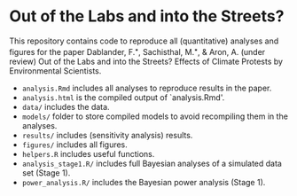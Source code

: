 # Out of the Labs and into the Streets?
This repository contains code to reproduce all (quantitative) analyses and figures for the paper Dablander, F.<sup>&#11089;</sup>, Sachisthal, M.<sup>&#11089;</sup>, & Aron, A. (under review) Out of the Labs and into the Streets? Effects of Climate Protests by Environmental Scientists.

- `analysis.Rmd` includes all analyses to reproduce results in the paper.
- `analysis.html` is the compiled output of `analysis.Rmd'.
- `data/` includes the data.
- `models/` folder to store compiled models to avoid recompiling them in the analyses.
- `results/` includes (sensitivity analysis) results.
- `figures/` includes all figures.
- `helpers.R` includes useful functions.
- `analysis_stage1.R/` includes full Bayesian analyses of a simulated data set (Stage 1).
- `power_analysis.R/` includes the Bayesian power analysis (Stage 1).
